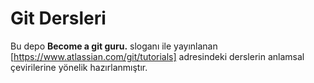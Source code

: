 # Git Dersleri

Bu depo **Become a git guru.** sloganı ile yayınlanan [https://www.atlassian.com/git/tutorials] adresindeki 
derslerin anlamsal çevirilerine yönelik hazırlanmıştır.

